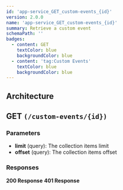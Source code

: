 ```yaml
---
id: 'app-service_GET_custom-events_{id}'
version: 2.0.0
name: 'app-service_GET_custom-events_{id}'
summary: Retrieve a custom event
schemaPath: ''
badges:
  - content: GET
    textColor: blue
    backgroundColor: blue
  - content: 'tag:Custom Events'
    textColor: blue
    backgroundColor: blue
---
```

## Architecture
<NodeGraph />



## GET `(/custom-events/{id})`

### Parameters
- **limit** (query): The collection items limit
- **offset** (query): The collection items offset




### Responses
**200 Response**
<SchemaViewer file="response-200.json" maxHeight="500" id="response-200" />
      **401 Response**
<SchemaViewer file="response-401.json" maxHeight="500" id="response-401" />
